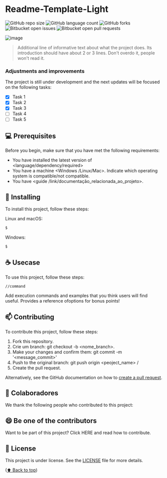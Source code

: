 <a name="readme-top"></a>

# Readme-Template-Light

![GitHub repo size](https://img.shields.io/github/repo-size/iuricode/README-template?style=for-the-badge)
![GitHub language count](https://img.shields.io/github/languages/count/iuricode/README-template?style=for-the-badge)
![GitHub forks](https://img.shields.io/github/forks/iuricode/README-template?style=for-the-badge)
![Bitbucket open issues](https://img.shields.io/bitbucket/issues/iuricode/README-template?style=for-the-badge)
![Bitbucket open pull requests](https://img.shields.io/bitbucket/pr-raw/iuricode/README-template?style=for-the-badge)

![image](https://user-images.githubusercontent.com/33682384/209968467-d775f977-b922-445c-bdae-36b50f235926.png)

> Additional line of informative text about what the project does. Its introduction should have about 2 or 3 lines. Don't overdo it, people won't read it.

### Adjustments and improvements

The project is still under development and the next updates will be focused on the following tasks:

- [x] Task 1
- [x] Task 2
- [x] Task 3
- [ ] Task 4
- [ ] Task 5

## 💻 Prerequisites

Before you begin, make sure that you have met the following requirements:
<!---These are just example requirements. Add, duplicate or remove as needed--->
*	You have installed the latest version of <language/dependency/required>
*	You have a machine <Windows /Linux/Mac>. Indicate which operating system is compatible/not compatible.
*	You have <guide /link/documentação_relacionada_ao_projeto>.


## 🚀 Installing 

To install this project, follow these steps:

Linux and macOS:
```bash
$ 
```

Windows:
```bash
$ 
```

## ☕ Usecase

To use this project, follow these steps:
```
//command
```

Add execution commands and examples that you think users will find useful. Provides a reference ofoptions for bonus points!

## 📫 Contributing

To contribute this project, follow these steps:

1.	Fork this repository.
2.	Crie um branch: git checkout -b <nome_branch>.
3.	Make your changes and confirm them: git commit -m '<message_commit>'
4.	Push to the original branch: git push origin <peoject_name> / <local>
5.	Create the pull request.

Alternatively, see the GitHub documentation on how to [create a pull request](https://help.github.com/en/github/collaborating-with-issues-and-pull-requests/creating-a-pull-request).


## 🤝 Colaboradores

We thank the following people who contributed to this project:


## 😄 Be one of the contributors

Want to be part of this project? Click HERE and read how to contribute.

## 📝 License

This project is under license. See the [LICENSE](./LICENSE) file for more details.

<p >(<a href="#readme-top">⬆ Back to top</a>)</p>

